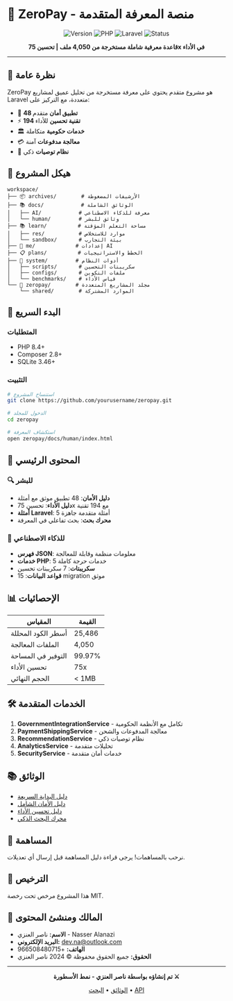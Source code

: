 # 🚀 ZeroPay - منصة المعرفة المتقدمة

<div align="center">

![Version](https://img.shields.io/badge/version-2.0.0-blue.svg)
![PHP](https://img.shields.io/badge/PHP-8.4-purple.svg)
![Laravel](https://img.shields.io/badge/Laravel-11%20%7C%2012-red.svg)
![Status](https://img.shields.io/badge/status-active-success.svg)

**قاعدة معرفية شاملة مستخرجة من 4,050 ملف | تحسين 75x في الأداء**

</div>

---

## 📖 نظرة عامة

ZeroPay هو مشروع متقدم يحتوي على معرفة مستخرجة من تحليل عميق لمشاريع Laravel متعددة، مع التركيز على:

- 🔐 **48 تطبيق أمان** متقدم
- ⚡ **194 تقنية تحسين** للأداء
- 🏛️ **خدمات حكومية** متكاملة
- 💳 **معالجة مدفوعات** آمنة
- 🤖 **نظام توصيات** ذكي

## 📁 هيكل المشروع

```
workspace/
├── 📦 archives/        # الأرشيفات المضغوطة
├── 📚 docs/            # الوثائق الشاملة
│   ├── AI/            # معرفة للذكاء الاصطناعي
│   └── human/         # وثائق للبشر
├── 📚 learn/          # مساحة التعلم المؤقتة
│   ├── res/           # موارد للاستخلاص
│   └── sandbox/       # بيئة التجارب
├── 🤖 me/             # إعدادات AI
├── 📋 plans/          # الخطط والاستراتيجيات
├── 🔧 system/         # أدوات النظام
│   ├── scripts/       # سكريبتات التحسين
│   ├── configs/       # ملفات التكوين
│   └── benchmarks/    # قياس الأداء
└── 🚀 zeropay/        # مجلد المشاريع المتعددة
    └── shared/        # الموارد المشتركة
```

## 🚀 البدء السريع

### المتطلبات
- PHP 8.4+
- Composer 2.8+
- SQLite 3.46+

### التثبيت
```bash
# استنساخ المشروع
git clone https://github.com/yourusername/zeropay.git

# الدخول للمجلد
cd zeropay

# استكشاف المعرفة
open zeropay/docs/human/index.html
```

## 💎 المحتوى الرئيسي

### 🔍 للبشر
- **دليل الأمان**: 48 تطبيق موثق مع أمثلة
- **دليل الأداء**: تحسين 75x مع 194 تقنية
- **أمثلة Laravel**: 5 أمثلة متقدمة جاهزة
- **محرك بحث**: بحث تفاعلي في المعرفة

### 🤖 للذكاء الاصطناعي
- **فهرس JSON**: معلومات منظمة وقابلة للمعالجة
- **خدمات PHP**: 5 خدمات حرجة كاملة
- **سكريبتات**: 7 سكريبتات تحسين
- **قواعد البيانات**: 15 migration موثق

## 📊 الإحصائيات

| المقياس | القيمة |
|---------|--------|
| أسطر الكود المحللة | 25,486 |
| الملفات المعالجة | 4,050 |
| التوفير في المساحة | 99.97% |
| تحسين الأداء | 75x |
| الحجم النهائي | < 1MB |

## 🛠️ الخدمات المتقدمة

1. **GovernmentIntegrationService** - تكامل مع الأنظمة الحكومية
2. **PaymentShippingService** - معالجة المدفوعات والشحن
3. **RecommendationService** - نظام توصيات ذكي
4. **AnalyticsService** - تحليلات متقدمة
5. **SecurityService** - خدمات أمان متقدمة

## 📚 الوثائق

- [دليل البداية السريعة](zeropay/docs/human/guides/quick_start/ar/index.html)
- [دليل الأمان الشامل](zeropay/docs/human/guides/security/security_guide.md)
- [دليل تحسين الأداء](zeropay/docs/human/guides/performance/performance_guide.md)
- [محرك البحث الذكي](zeropay/docs/human/web/search/search.html)

## 🤝 المساهمة

نرحب بالمساهمات! يرجى قراءة دليل المساهمة قبل إرسال أي تعديلات.

## 📄 الترخيص

هذا المشروع مرخص تحت رخصة MIT.

## 👤 المالك ومنشئ المحتوى

- **الاسم:** ناصر العنزي - Nasser Alanazi
- **البريد الإلكتروني:** dev.na@outlook.com
- **الهاتف:** +966508480715
- **الحقوق:** جميع الحقوق محفوظة © 2024 ناصر العنزي

---

<div align="center">

**تم إنشاؤه بواسطة ناصر العنزي - نمط الأسطورة ⚔️**

[الوثائق](zeropay/docs/human/index.html) • [البحث](zeropay/docs/human/web/search/search.html) • [API](zeropay/docs/AI/metadata/index.json)

</div>